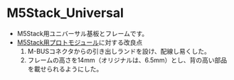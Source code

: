 # M5Stack_Universal
- M5Stack用ユニバーサル基板とフレームです。
- [M5Stack用プロトモジュール](https://www.switch-science.com/catalog/3650/)に対する改良点
  1. M-BUSコネクタからの引き出しランドを設け、配線し易くした。
  1. フレームの高さを14mm（オリジナルは、6.5mm）とし、背の高い部品を載せられるようにした。
